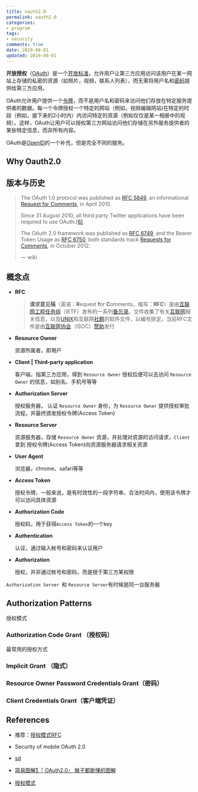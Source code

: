 ```yaml
---
title: oauth2.0
permalink: oauth2.0
categories:
- program
tags: 
- security
comments: true
date: 2019-08-01
updated: 2019-08-01
---
```

**开放授权**（[OAuth](https://oauth.net)）是一个[开放标准](https://zh.wikipedia.org/wiki/开放标准)，允许用户让第三方应用访问该用户在某一网站上存储的私密的资源（如照片，视频，联系人列表），而无需将用户名和[密码](https://zh.wikipedia.org/wiki/密码)提供给第三方应用。

OAuth允许用户提供一个[令牌](https://zh.wikipedia.org/w/index.php?title=令牌&action=edit&redlink=1)，而不是用户名和密码来访问他们存放在特定服务提供者的数据。每一个令牌授权一个特定的网站（例如，视频编辑网站)在特定的时段（例如，接下来的2小时内）内访问特定的资源（例如仅仅是某一相册中的视频）。这样，OAuth让用户可以授权第三方网站访问他们存储在另外服务提供者的某些特定信息，而非所有内容。

OAuth是[OpenID](https://zh.wikipedia.org/wiki/OpenID)的一个补充，但是完全不同的服务。



## Why Oauth2.0



## 版本与历史

> The OAuth 1.0 protocol was published as [RFC 5849](https://tools.ietf.org/html/rfc5849), an informational [Request for Comments](https://en.wikipedia.org/wiki/Request_for_Comments), in April 2010.
>
> Since 31 August 2010, all third party Twitter applications have been required to use OAuth.[[6\]](https://en.wikipedia.org/wiki/OAuth#cite_note-6)
>
> The OAuth 2.0 framework was published as [RFC 6749](https://tools.ietf.org/html/rfc6749), and the Bearer Token Usage as [RFC 6750](https://tools.ietf.org/html/rfc6750), both standards track [Requests for Comments](https://en.wikipedia.org/wiki/Requests_for_Comments), in October 2012.
>
> — wiki



## 概念点

- **RFC**

  > **请求意见稿**（英语：**R**equest **f**or **C**omments，缩写：**RFC**）是由[互联网工程任务组](https://zh.wikipedia.org/wiki/互联网工程任务组)（IETF）发布的一系列[备忘录](https://zh.wikipedia.org/wiki/備忘錄)。文件收集了有关[互联网](https://zh.wikipedia.org/wiki/網際網路)相关信息，以及[UNIX](https://zh.wikipedia.org/wiki/UNIX)和互联网[社群](https://zh.wikipedia.org/wiki/社群)的软件文件，以编号排定。当前RFC文件是由[互联网协会](https://zh.wikipedia.org/wiki/互联网协会)（ISOC）[赞助](https://zh.wikipedia.org/wiki/贊助)发行

- **Resource Owner**

  资源所属者，即用户

- **Client | Third-party application** 

  客户端，指第三方应用，得到 `Resource Owner` 授权后便可以去访问 `Resource Owner`  的信息，如别名、手机号等等

- **Authorization Server**

  授权服务器， 认证  `Resource Owner` 身份，为 `Resource Owner` 提供授权审批流程，并最终颁发授权令牌(Access Token)

- **Resource Server**

  资源服务器，存储 `Resource Owner` 资源，并处理对资源的访问请求，`Client`拿到 授权令牌(Access Token)向资源服务器请求相关资源

- **User Agent**

  浏览器，chrome、safari等等

- **Access Token**

  授权令牌，一般来说，是有时效性的一段字符串，合法时间内，使用该令牌才可以访问具体资源

- **Authorization Code**

  授权码，用于获得`Access Token`的一个key

- **Authentication**

  认证，通过输入帐号和密码来认证用户

- **Authorization**

  授权，并非通过帐号和密码，而是授于第三方某权限

`Authorization Server `和 `Resource Server`有时候是同一台服务器




## Authorization Patterns

授权模式

### Authorization Code Grant  （授权码）

最常用的授权方式



### Implicit Grant （隐式）



### Resource Owner Password Credentials Grant（密码）



### Client Credentials Grant（客户端凭证）



## References

- 推荐：[授权模式RFC](https://tools.ietf.org/html/rfc6749#section-4.1)

- Security of mobile OAuth 2.0

- [sd](https://zhuanlan.zhihu.com/p/20913727)

- [简易图解】『 OAuth2.0』 猴子都能懂的图解](https://learnku.com/articles/20031)

- [授权模式](https://learnku.com/articles/20082)

  

  